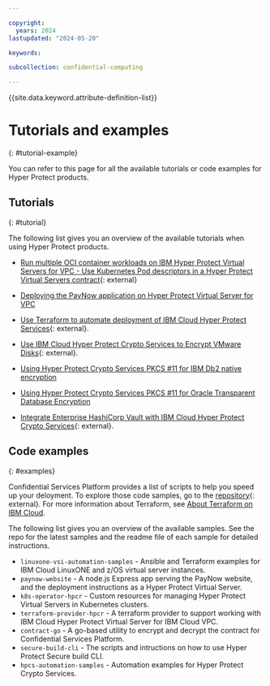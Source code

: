 ```yaml
---

copyright:
  years: 2024
lastupdated: "2024-05-20"

keywords: 

subcollection: confidential-computing

---
```


{{site.data.keyword.attribute-definition-list}}

# Tutorials and examples
{: #tutorial-example}

You can refer to this page for all the available tutorials or code examples for Hyper Protect products.


## Tutorials
{: #tutorial}

The following list gives you an overview of the available tutorials when using Hyper Protect products.

- [Run multiple OCI container workloads on IBM Hyper Protect Virtual Servers for VPC - Use Kubernetes Pod descriptors in a Hyper Protect Virtual Servers contract](https://developer.ibm.com/tutorials/awb-run-multiple-oci-container-workloads-on-hpvs-for-vpc/){: external}

- [Deploying the PayNow application on Hyper Protect Virtual Server for VPC](/docs/vpc?topic=vpc-financial-transaction-confidential-computing-on-hyper-protect-virtual-server-for-vpc)

- [Use Terraform to automate deployment of IBM Cloud Hyper Protect Services](https://developer.ibm.com/tutorials/use-terraform-to-automate-deployment-of-ibm-cloud-hyper-protect-services/){: external}.

- [Use IBM Cloud Hyper Protect Crypto Services to Encrypt VMware Disks](https://developer.ibm.com/tutorials/use-hyper-protect-crypto-services-to-encrypt-vmware-disks/){: external}.

- [Using Hyper Protect Crypto Services PKCS #11 for IBM Db2 native encryption](/docs/hs-crypto?topic=hs-crypto-tutorial-db2-pkcs11)

- [Using Hyper Protect Crypto Services PKCS #11 for Oracle Transparent Database Encryption](/docs/hs-crypto?topic=hs-crypto-tutorial-tde-pkcs11)

- [Integrate Enterprise HashiCorp Vault with IBM Cloud Hyper Protect Crypto Services](https://developer.ibm.com/tutorials/integrate-enterprise-vault-ibm-cloud-hyper-protect-crypto-services/){: external}.


## Code examples
{: #examples}

Confidential Services Platform provides a list of scripts to help you speed up your deloyment. To explore those code samples, go to the [repository](https://github.com/ibm-hyper-protect){: external}. For more information about Terraform, see [About Terraform on IBM Cloud](/docs/ibm-cloud-provider-for-terraform?topic=ibm-cloud-provider-for-terraform-about).


The following list gives you an overview of the available samples. See the repo for the latest samples and the readme file of each sample for detailed instructions. 

- `linuxone-vsi-automation-samples` - Ansible and Terraform examples for IBM Cloud LinuxONE and z/OS virtual server instances. 
- `paynow-website` - A node.js Express app serving the PayNow website, and the deployment instructions as a Hyper Protect Virtual Server.
- `k8s-operator-hpcr` - Custom resources for managing Hyper Protect Virtual Servers in Kubernetes clusters.
- `terraform-provider-hpcr` -  A terraform provider to support working with IBM Cloud Hyper Protect Virtual Server for IBM Cloud VPC.
- `contract-go` - A go-based utility to encrypt and decrypt the contract for Confidential Services Platform.
- `secure-build-cli` - The scripts and intructions on how to use Hyper Protect Secure build CLI.
- `hpcs-automation-samples` - Automation examples for Hyper Protect Crypto Services.





